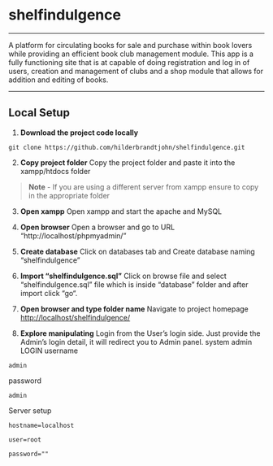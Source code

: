 # shelfindulgence
----
A platform for circulating books for sale and purchase within book lovers while providing an efficient book club management module. 
This app is a fully functioning site that is at capable of doing registration and log in of users, creation and management of clubs and a shop module that allows for addition and editing of books.

---
## Local Setup
1. **Download the project code locally**
```
git clone https://github.com/hilderbrandtjohn/shelfindulgence.git
```

2. **Copy project folder**
Copy the project folder and paste it into the xampp/htdocs folder 
>**Note** - If you are using a different server from xampp ensure to copy in the appropriate folder

3. **Open xampp**
Open xampp and start the apache and MySQL

4. **Open browser**
Open a browser and go to URL “http://localhost/phpmyadmin/”

5. **Create database**
Click on databases tab and Create database naming “shelfindulgence”

4. **Import “shelfindulgence.sql”**
Click on browse file and select “shelfindulgence.sql” file which is inside “database” folder and after import click “go“.
4. **Open browser and type folder name**
Navigate to project homepage [http://localhost/shelfindulgence/](http://localhost/ecommerce/)
4. **Explore manipulating**
Login from the User’s login side. Just provide the Admin’s login detail, it will redirect you to Admin panel.
system admin LOGIN
username 
```
admin
```
password
```
admin
```
Server setup
```
hostname=localhost
```

```
user=root
```

```
password=""
```